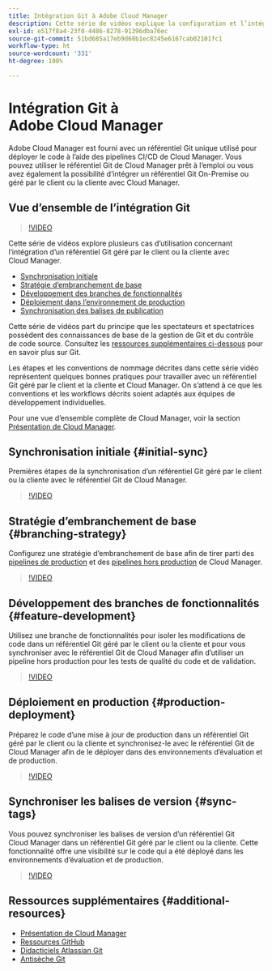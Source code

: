 ```yaml
---
title: Intégration Git à Adobe Cloud Manager
description: Cette série de vidéos explique la configuration et l’intégration d’un référentiel Git géré par le client ou la cliente (On-Premise) avec Adobe Cloud Manager.
exl-id: e517f8a4-23f0-4486-8278-91396dba76ec
source-git-commit: 51bd685a17eb9d68b1ec8245e6167cab02101fc1
workflow-type: ht
source-wordcount: '331'
ht-degree: 100%

---
```



# Intégration Git à Adobe Cloud Manager

Adobe Cloud Manager est fourni avec un référentiel Git unique utilisé pour déployer le code à l’aide des pipelines CI/CD de Cloud Manager. Vous pouvez utiliser le référentiel Git de Cloud Manager prêt à l’emploi ou vous avez également la possibilité d’intégrer un référentiel Git On-Premise ou géré par le client ou la cliente avec Cloud Manager.

## Vue d’ensemble de l’intégration Git

>[!VIDEO](https://video.tv.adobe.com/v/31135?captions=fre_fr)

Cette série de vidéos explore plusieurs cas d’utilisation concernant l’intégration d’un référentiel Git géré par le client ou la cliente avec Cloud Manager.

* [Synchronisation initiale](#initial-sync)
* [Stratégie d’embranchement de base](#branching-strategy)
* [Développement des branches de fonctionnalités](#feature-development)
* [Déploiement dans l’environnement de production](#production-deployment)
* [Synchronisation des balises de publication](#sync-tags)

Cette série de vidéos part du principe que les spectateurs et spectatrices possèdent des connaissances de base de la gestion de Git et du contrôle de code source. Consultez les [ressources supplémentaires ci-dessous](#additional-resources) pour en savoir plus sur Git.

Les étapes et les conventions de nommage décrites dans cette série vidéo représentent quelques bonnes pratiques pour travailler avec un référentiel Git géré par le client et la cliente et Cloud Manager. On s’attend à ce que les conventions et les workflows décrits soient adaptés aux équipes de développement individuelles.

Pour une vue d’ensemble complète de Cloud Manager, voir la section [Présentation de Cloud Manager](/help/introduction.md).

## Synchronisation initiale {#initial-sync}

Premières étapes de la synchronisation d’un référentiel Git géré par le client ou la cliente avec le référentiel Git de Cloud Manager.

>[!VIDEO](https://video.tv.adobe.com/v/31134/?quality=12&captions=fre_fr)

## Stratégie d’embranchement de base {#branching-strategy}

Configurez une stratégie d’embranchement de base afin de tirer parti des [pipelines de production](/help/using/production-pipelines.md) et des [pipelines hors production](/help/using/non-production-pipelines.md) de Cloud Manager.

>[!VIDEO](https://video.tv.adobe.com/v/31133/?quality=12&captions=fre_fr)

## Développement des branches de fonctionnalités {#feature-development}

Utilisez une branche de fonctionnalités pour isoler les modifications de code dans un référentiel Git géré par le client ou la cliente et pour vous synchroniser avec le référentiel Git de Cloud Manager afin d’utiliser un pipeline hors production pour les tests de qualité du code et de validation.

>[!VIDEO](https://video.tv.adobe.com/v/31132/?quality=12&captions=fre_fr)

## Déploiement en production {#production-deployment}

Préparez le code d’une mise à jour de production dans un référentiel Git géré par le client ou la cliente et synchronisez-le avec le référentiel Git de Cloud Manager afin de le déployer dans des environnements d’évaluation et de production.

>[!VIDEO](https://video.tv.adobe.com/v/31131/?quality=12&captions=fre_fr)

## Synchroniser les balises de version {#sync-tags}

Vous pouvez synchroniser les balises de version d’un référentiel Git Cloud Manager dans un référentiel Git géré par le client ou la cliente. Cette fonctionnalité offre une visibilité sur le code qui a été déployé dans les environnements d’évaluation et de production.

>[!VIDEO](https://video.tv.adobe.com/v/31130/?quality=12&captions=fre_fr)

## Ressources supplémentaires {#additional-resources}

* [Présentation de Cloud Manager](/help/introduction.md)
* [Ressources GitHub](https://docs.github.com/en/get-started/getting-started-with-git/set-up-git)
* [Didacticiels Atlassian Git](https://www.atlassian.com/git/tutorials/what-is-version-control)
* [Antisèche Git](https://education.github.com/git-cheat-sheet-education.pdf)
